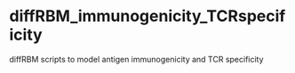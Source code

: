 # diffRBM_immunogenicity_TCRspecificity
diffRBM scripts to model antigen immunogenicity and TCR specificity
